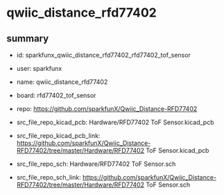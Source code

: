 # qwiic_distance_rfd77402
 
## summary 
* id: sparkfunx_qwiic_distance_rfd77402_rfd77402_tof_sensor
* user: sparkfunx
* name: qwiic_distance_rfd77402
* board: rfd77402_tof_sensor
* repo: https://github.com/sparkfunX/Qwiic_Distance-RFD77402
* src_file_repo_kicad_pcb: Hardware/RFD77402 ToF Sensor.kicad_pcb
* src_file_repo_kicad_pcb_link: https://github.com/sparkfunX/Qwiic_Distance-RFD77402/tree/master/Hardware/RFD77402 ToF Sensor.kicad_pcb


* src_file_repo_sch: Hardware/RFD77402 ToF Sensor.sch
* src_file_repo_sch_link: https://github.com/sparkfunX/Qwiic_Distance-RFD77402/tree/master/Hardware/RFD77402 ToF Sensor.sch




